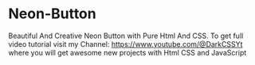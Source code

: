 # Neon-Button
 Beautiful And Creative Neon Button with Pure Html And CSS. To get full video tutorial visit my Channel: https://www.youtube.com/@DarkCSSYt where you will get awesome new projects with Html CSS and JavaScript
